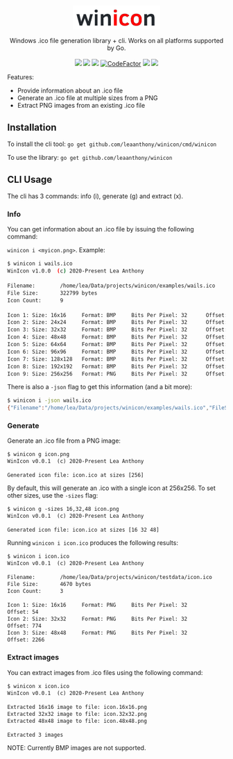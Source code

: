 <p align="center" style="text-align: center">
   <img src="logo.png" width="40%"><br/>
</p>
<p align="center">
   Windows .ico file generation library + cli. Works on all platforms supported by Go.<br/><br/>
   <a href="https://github.com/leaanthony/winicon/blob/master/LICENSE"><img src="https://img.shields.io/badge/License-MIT-blue.svg"></a>
   <a href="https://goreportcard.com/report/github.com/leaanthony/winicon"><img src="https://goreportcard.com/badge/github.com/leaanthony/winicon"/></a>
   <a href="http://godoc.org/github.com/leaanthony/winicon"><img src="https://img.shields.io/badge/godoc-reference-blue.svg"/></a>
   <a href="https://www.codefactor.io/repository/github/leaanthony/winicon"><img src="https://www.codefactor.io/repository/github/leaanthony/winicon/badge" alt="CodeFactor" /></a>
   <a href="https://github.com/leaanthony/winicon/issues"><img src="https://img.shields.io/badge/contributions-welcome-brightgreen.svg?style=flat" /></a>
   <a href="https://app.fossa.io/projects/git%2Bgithub.com%2Fleaanthony%2Fwinicon?ref=badge_shield" alt="FOSSA Status"><img src="https://app.fossa.io/api/projects/git%2Bgithub.com%2Fleaanthony%2Fwinicon.svg?type=shield"/></a>
</p>

Features:

* Provide information about an .ico file
* Generate an .ico file at multiple sizes from a PNG 
* Extract PNG images from an existing .ico file

## Installation

To install the cli tool:
`go get github.com/leaanthony/winicon/cmd/winicon`

To use the library:
`go get github.com/leaanthony/winicon`

## CLI Usage

The cli has 3 commands: info (i), generate (g) and extract (x).

### Info

You can get information about an .ico file by issuing the following command:

`winicon i <myicon.png>`. Example:

```bash
$ winicon i wails.ico 
WinIcon v1.0.0  (c) 2020-Present Lea Anthony

Filename:        /home/lea/Data/projects/winicon/examples/wails.ico
File Size:       322799 bytes
Icon Count:      9

Icon 1: Size: 16x16     Format: BMP     Bits Per Pixel: 32      Offset: 150
Icon 2: Size: 24x24     Format: BMP     Bits Per Pixel: 32      Offset: 1278
Icon 3: Size: 32x32     Format: BMP     Bits Per Pixel: 32      Offset: 3718
Icon 4: Size: 48x48     Format: BMP     Bits Per Pixel: 32      Offset: 7982
Icon 5: Size: 64x64     Format: BMP     Bits Per Pixel: 32      Offset: 17622
Icon 6: Size: 96x96     Format: BMP     Bits Per Pixel: 32      Offset: 34558
Icon 7: Size: 128x128   Format: BMP     Bits Per Pixel: 32      Offset: 72614
Icon 8: Size: 192x192   Format: BMP     Bits Per Pixel: 32      Offset: 140238
Icon 9: Size: 256x256   Format: PNG     Bits Per Pixel: 32      Offset: 292342
```

There is also a `-json` flag to get this information (and a bit more):

```bash
$ winicon i -json wails.ico 
{"Filename":"/home/lea/Data/projects/winicon/examples/wails.ico","FileSize":322799,"NumberOfIcons":9,"Icons":[{"Width":16,"Height":16,"Colours":0,"Planes":1,"BitsPerPixel":32,"Format":"BMP","Offset":150},{"Width":24,"Height":24,"Colours":0,"Planes":1,"BitsPerPixel":32,"Format":"BMP","Offset":1278},{"Width":32,"Height":32,"Colours":0,"Planes":1,"BitsPerPixel":32,"Format":"BMP","Offset":3718},{"Width":48,"Height":48,"Colours":0,"Planes":1,"BitsPerPixel":32,"Format":"BMP","Offset":7982},{"Width":64,"Height":64,"Colours":0,"Planes":1,"BitsPerPixel":32,"Format":"BMP","Offset":17622},{"Width":96,"Height":96,"Colours":0,"Planes":1,"BitsPerPixel":32,"Format":"BMP","Offset":34558},{"Width":128,"Height":128,"Colours":0,"Planes":1,"BitsPerPixel":32,"Format":"BMP","Offset":72614},{"Width":192,"Height":192,"Colours":0,"Planes":1,"BitsPerPixel":32,"Format":"BMP","Offset":140238},{"Width":256,"Height":256,"Colours":0,"Planes":1,"BitsPerPixel":32,"Format":"PNG","Offset":292342}]}
```

### Generate

Generate an .ico file from a PNG image:

```
$ winicon g icon.png 
WinIcon v0.0.1  (c) 2020-Present Lea Anthony

Generated icon file: icon.ico at sizes [256]
```

By default, this will generate an .ico with a single icon at 256x256. To set other sizes, use the `-sizes` flag:

```
$ winicon g -sizes 16,32,48 icon.png 
WinIcon v0.0.1  (c) 2020-Present Lea Anthony

Generated icon file: icon.ico at sizes [16 32 48]
```

Running `winicon i icon.ico` produces the following results:

```
$ winicon i icon.ico 
WinIcon v0.0.1  (c) 2020-Present Lea Anthony

Filename:        /home/lea/Data/projects/winicon/testdata/icon.ico
File Size:       4670 bytes
Icon Count:      3

Icon 1: Size: 16x16     Format: PNG     Bits Per Pixel: 32      Offset: 54
Icon 2: Size: 32x32     Format: PNG     Bits Per Pixel: 32      Offset: 774
Icon 3: Size: 48x48     Format: PNG     Bits Per Pixel: 32      Offset: 2266
```

### Extract images

You can extract images from .ico files using the following command:

```
$ winicon x icon.ico 
WinIcon v0.0.1  (c) 2020-Present Lea Anthony

Extracted 16x16 image to file: icon.16x16.png
Extracted 32x32 image to file: icon.32x32.png
Extracted 48x48 image to file: icon.48x48.png

Extracted 3 images
```

NOTE: Currently BMP images are not supported.